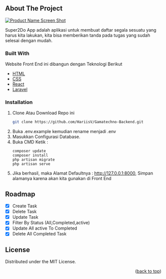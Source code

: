 <div id="top"></div>
<br />

<!-- ABOUT THE PROJECT -->

## About The Project

[![Product Name Screen Shot][product-screenshot]](https://tickez.netlify.app)

Super2Do App adalah aplikasi untuk membuat daftar segala sesuatu yang harus kita lakukan, kita bisa memberikan tanda pada tugas yang sudah selesai dengan mudah.

### Built With

Website Front End ini dibangun dengan Teknologi Berikut

- [HTML](https://developer.mozilla.org/en-US/docs/Web/HTML?retiredLocale=id)
- [CSS](https://developer.mozilla.org/id/docs/Web/CSS)
- [React](https://reactjs.org/)
- [Laravel](https://laravel.com/docs/8.x/migrations/)

### Installation

1. Clone Atau Download Repo ini
   ```sh
   git clone https://github.com/HariisV/Gamatechno-Backend.git
   ```
3. Buka .env.example kemudian rename menjadi .env
4. Masukkan Configurasi Database.  
5. Buka CMD Ketik :
   ```
   composer update
   composer install
   php artisan migrate
   php artisan serve
   ```
6. Jika berhasil, maka Alamat Defaultnya : http://127.0.0.1:8000, Simpan alamanya karena akan kita gunakan di Front End

<!-- ROADMAP -->

## Roadmap

- [x] Create Task
- [x] Delete Task
- [x] Update Task
- [x] Filter By Status (All,Completed,active)
- [x] Update All active To Completed
- [x] Delete All Completed Task 

## License

Distributed under the MIT License.

<!-- CONTACT -->
<p align="right">(<a href="#top">back to top</a>)</p>

[product-screenshot]: https://i.postimg.cc/L6NT55hG/Screenshot-3.png
